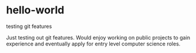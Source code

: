# hello-world
testing git features

Just testing out git features. Would enjoy working on public projects to gain 
experience and eventually apply for entry level computer science roles.
